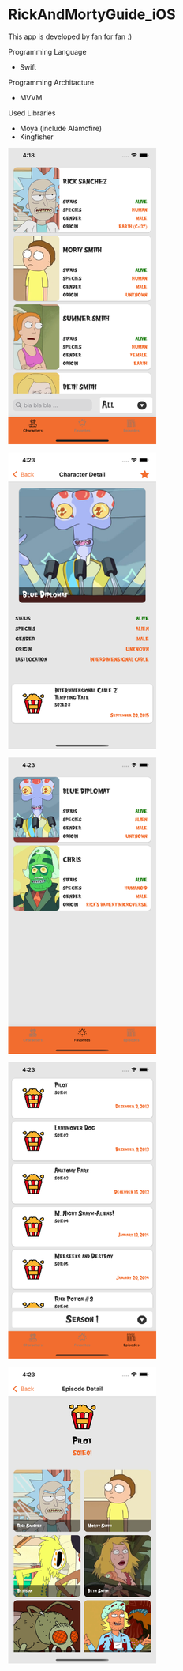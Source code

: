 # RickAndMortyGuide_iOS
This app is developed by fan for fan :)


Programming Language
- Swift

Programming Architacture
- MVVM

Used Libraries
- Moya (include Alamofire)
- Kingfisher

<img
  src="https://github.com/burakekmen/RickAndMortyGuide_iOS/blob/main/ScreenShots/CharactersPage.png"
  alt=""
  title="Characters Page"
   width="300" height="600"
  style="display: inline-block; margin: 0 auto;">
  
  <img
  src="https://github.com/burakekmen/RickAndMortyGuide_iOS/blob/main/ScreenShots/CharacterDetailPage.png"
  alt=""
  title="Characters Page"
   width="300" height="600"
  style="display: inline-block; margin: 0 auto;">
  
  <img
  src="https://github.com/burakekmen/RickAndMortyGuide_iOS/blob/main/ScreenShots/FavoritePage.png"
  alt=""
  title="Favorites Page"
   width="300" height="600"
  style="display: inline-block; margin: 0 auto;">
  
  <img
  src="https://github.com/burakekmen/RickAndMortyGuide_iOS/blob/main/ScreenShots/EpisodesPage.png"
  alt=""
  title="Episodes Page"
   width="300" height="600"
  style="display: inline-block; margin: 0 auto;">
  
  <img
  src="https://github.com/burakekmen/RickAndMortyGuide_iOS/blob/main/ScreenShots/EpisodeDetailPage.png"
  alt=""
  title="Episode Detail Page"
   width="300" height="600"
  style="display: inline-block; margin: 0 auto;">
